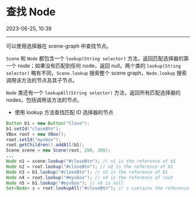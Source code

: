 # 查找 Node

2023-06-25, 10:39
****

可以使用选择器在 scene-graph 中查找节点。

`Scene` 和 `Node` 都包含一个 `lookup(String selector)` 方法，返回匹配选择器的第一个 node；如果没有匹配到任何 node，返回 null。两个类的 `lookup(String selector)` 略有不同，`Scene.lookup` 搜索整个 scene graph，`Node.lookup` 搜索调用该方法的节点及其子节点。

`Node` 类还有一个 `lookupAll(String selector)` 方法，返回所有匹配选择器的 nodes，包括调用该方法的节点。

- 使用 lookup 方法查找匹配 ID 选择器的节点

```java
Button b1 = new Button("Close");
b1.setId("closeBtn");
VBox root = new VBox();
root.setId("myvbox");
root.getChildren().addAll(b1);
Scene scene = new Scene(root, 200, 300);
...
Node n1 = scene.lookup("#closeBtn"); // n1 is the reference of b1
Node n2 = root.lookup("#closeBtn"); // n2 is the reference of b1
Node n3 = b1.lookup("#closeBtn"); // n3 is the reference of b1
Node n4 = root.lookup("#myvbox"); // n4 is the reference of root
Node n5 = b1.lookup("#myvbox"); // n5 is null
Set<Node> s = root.lookupAll("#closeBtn"); // s contains the reference of b1
```
